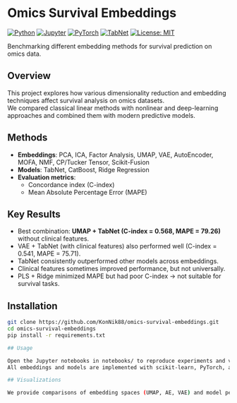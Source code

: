 # Omics Survival Embeddings
[![Python](https://img.shields.io/badge/Python-3.10+-blue.svg)](https://www.python.org/)
[![Jupyter](https://img.shields.io/badge/Jupyter-Notebook-orange.svg)]()
[![PyTorch](https://img.shields.io/badge/PyTorch-2.x-red.svg)](https://pytorch.org/)
[![TabNet](https://img.shields.io/badge/TabNet-PyTorch-lightgrey.svg)](https://dreamquark.ai/tabnet/)
[![License: MIT](https://img.shields.io/badge/License-MIT-green.svg)](LICENSE)

Benchmarking different embedding methods for survival prediction on omics data.

## Overview
This project explores how various dimensionality reduction and embedding techniques affect survival analysis on omics datasets.  
We compared classical linear methods with nonlinear and deep-learning approaches and combined them with modern predictive models.

## Methods
- **Embeddings**: PCA, ICA, Factor Analysis, UMAP, VAE, AutoEncoder, MOFA, NMF, CP/Tucker Tensor, Scikit-Fusion
- **Models**: TabNet, CatBoost, Ridge Regression
- **Evaluation metrics**:  
  - Concordance index (C-index)  
  - Mean Absolute Percentage Error (MAPE)  

## Key Results
- Best combination: **UMAP + TabNet (C-index = 0.568, MAPE = 79.26)** without clinical features.
- VAE + TabNet (with clinical features) also performed well (C-index = 0.541, MAPE = 75.71).
- TabNet consistently outperformed other models across embeddings.
- Clinical features sometimes improved performance, but not universally.
- PLS + Ridge minimized MAPE but had poor C-index → not suitable for survival tasks.

## Installation
```bash
git clone https://github.com/KonNik88/omics-survival-embeddings.git
cd omics-survival-embeddings
pip install -r requirements.txt

## Usage

Open the Jupyter notebooks in notebooks/ to reproduce experiments and visualizations.
All embeddings and models are implemented with scikit-learn, PyTorch, and PyTabNet.

## Visualizations

We provide comparisons of embedding spaces (UMAP, AE, VAE) and model performance metrics in results/.